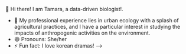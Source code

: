  
👋 Hi there! I am Tamara, a data-driven biologist!. 

- 🔭 My professional experience lies in urban ecology with a splash of agricultural practices, and I have a particular interest in studying the impacts of anthropogenic activities on the environment.
- 😄 Pronouns: She/her
- ⚡ Fun fact: I love korean dramas!
-->
